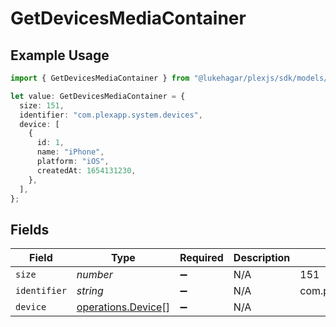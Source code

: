 # GetDevicesMediaContainer

## Example Usage

```typescript
import { GetDevicesMediaContainer } from "@lukehagar/plexjs/sdk/models/operations";

let value: GetDevicesMediaContainer = {
  size: 151,
  identifier: "com.plexapp.system.devices",
  device: [
    {
      id: 1,
      name: "iPhone",
      platform: "iOS",
      createdAt: 1654131230,
    },
  ],
};
```

## Fields

| Field                                                           | Type                                                            | Required                                                        | Description                                                     | Example                                                         |
| --------------------------------------------------------------- | --------------------------------------------------------------- | --------------------------------------------------------------- | --------------------------------------------------------------- | --------------------------------------------------------------- |
| `size`                                                          | *number*                                                        | :heavy_minus_sign:                                              | N/A                                                             | 151                                                             |
| `identifier`                                                    | *string*                                                        | :heavy_minus_sign:                                              | N/A                                                             | com.plexapp.system.devices                                      |
| `device`                                                        | [operations.Device](../../../sdk/models/operations/device.md)[] | :heavy_minus_sign:                                              | N/A                                                             |                                                                 |